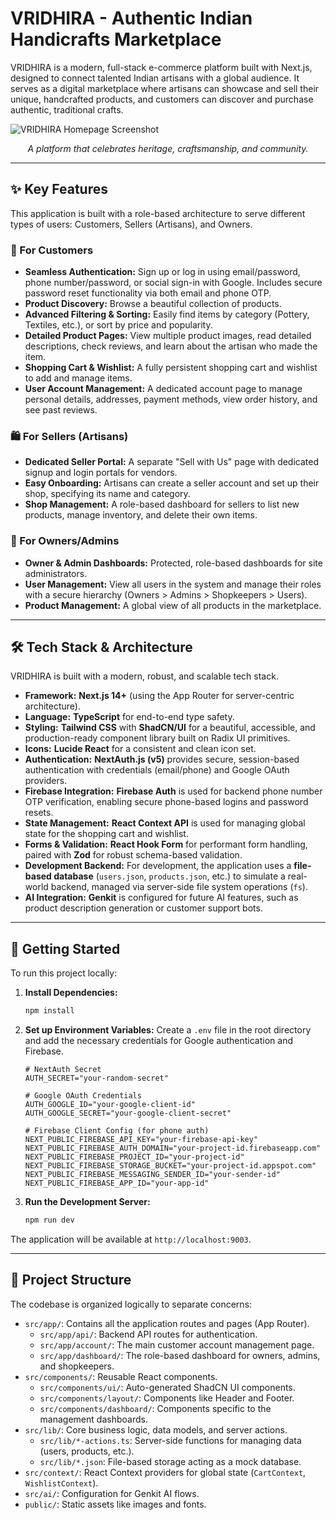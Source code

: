 # VRIDHIRA - Authentic Indian Handicrafts Marketplace

VRIDHIRA is a modern, full-stack e-commerce platform built with Next.js, designed to connect talented Indian artisans with a global audience. It serves as a digital marketplace where artisans can showcase and sell their unique, handcrafted products, and customers can discover and purchase authentic, traditional crafts.

![VRIDHIRA Homepage Screenshot](https://picsum.photos/1200/600?readme)
*<p align="center">A platform that celebrates heritage, craftsmanship, and community.</p>*

---

## ✨ Key Features

This application is built with a role-based architecture to serve different types of users: Customers, Sellers (Artisans), and Owners.

### 👤 For Customers
- **Seamless Authentication:** Sign up or log in using email/password, phone number/password, or social sign-in with Google. Includes secure password reset functionality via both email and phone OTP.
- **Product Discovery:** Browse a beautiful collection of products.
- **Advanced Filtering & Sorting:** Easily find items by category (Pottery, Textiles, etc.), or sort by price and popularity.
- **Detailed Product Pages:** View multiple product images, read detailed descriptions, check reviews, and learn about the artisan who made the item.
- **Shopping Cart & Wishlist:** A fully persistent shopping cart and wishlist to add and manage items.
- **User Account Management:** A dedicated account page to manage personal details, addresses, payment methods, view order history, and see past reviews.

### 🛍️ For Sellers (Artisans)
- **Dedicated Seller Portal:** A separate "Sell with Us" page with dedicated signup and login portals for vendors.
- **Easy Onboarding:** Artisans can create a seller account and set up their shop, specifying its name and category.
- **Shop Management:** A role-based dashboard for sellers to list new products, manage inventory, and delete their own items.

### 👑 For Owners/Admins
- **Owner & Admin Dashboards:** Protected, role-based dashboards for site administrators.
- **User Management:** View all users in the system and manage their roles with a secure hierarchy (Owners > Admins > Shopkeepers > Users).
- **Product Management:** A global view of all products in the marketplace.

---

## 🛠️ Tech Stack & Architecture

VRIDHIRA is built with a modern, robust, and scalable tech stack.

- **Framework:** **Next.js 14+** (using the App Router for server-centric architecture).
- **Language:** **TypeScript** for end-to-end type safety.
- **Styling:** **Tailwind CSS** with **ShadCN/UI** for a beautiful, accessible, and production-ready component library built on Radix UI primitives.
- **Icons:** **Lucide React** for a consistent and clean icon set.
- **Authentication:** **NextAuth.js (v5)** provides secure, session-based authentication with credentials (email/phone) and Google OAuth providers.
- **Firebase Integration:** **Firebase Auth** is used for backend phone number OTP verification, enabling secure phone-based logins and password resets.
- **State Management:** **React Context API** is used for managing global state for the shopping cart and wishlist.
- **Forms & Validation:** **React Hook Form** for performant form handling, paired with **Zod** for robust schema-based validation.
- **Development Backend:** For development, the application uses a **file-based database** (`users.json`, `products.json`, etc.) to simulate a real-world backend, managed via server-side file system operations (`fs`).
- **AI Integration:** **Genkit** is configured for future AI features, such as product description generation or customer support bots.

---

## 🚀 Getting Started

To run this project locally:

1.  **Install Dependencies:**
    ```bash
    npm install
    ```

2.  **Set up Environment Variables:**
    Create a `.env` file in the root directory and add the necessary credentials for Google authentication and Firebase.
    ```env
    # NextAuth Secret
    AUTH_SECRET="your-random-secret"
    
    # Google OAuth Credentials
    AUTH_GOOGLE_ID="your-google-client-id"
    AUTH_GOOGLE_SECRET="your-google-client-secret"
    
    # Firebase Client Config (for phone auth)
    NEXT_PUBLIC_FIREBASE_API_KEY="your-firebase-api-key"
    NEXT_PUBLIC_FIREBASE_AUTH_DOMAIN="your-project-id.firebaseapp.com"
    NEXT_PUBLIC_FIREBASE_PROJECT_ID="your-project-id"
    NEXT_PUBLIC_FIREBASE_STORAGE_BUCKET="your-project-id.appspot.com"
    NEXT_PUBLIC_FIREBASE_MESSAGING_SENDER_ID="your-sender-id"
    NEXT_PUBLIC_FIREBASE_APP_ID="your-app-id"
    ```

3.  **Run the Development Server:**
    ```bash
    npm run dev
    ```

The application will be available at `http://localhost:9003`.

---

## 📁 Project Structure

The codebase is organized logically to separate concerns:

-   `src/app/`: Contains all the application routes and pages (App Router).
    -   `src/app/api/`: Backend API routes for authentication.
    -   `src/app/account/`: The main customer account management page.
    -   `src/app/dashboard/`: The role-based dashboard for owners, admins, and shopkeepers.
-   `src/components/`: Reusable React components.
    -   `src/components/ui/`: Auto-generated ShadCN UI components.
    -   `src/components/layout/`: Components like Header and Footer.
    -   `src/components/dashboard/`: Components specific to the management dashboards.
-   `src/lib/`: Core business logic, data models, and server actions.
    -   `src/lib/*-actions.ts`: Server-side functions for managing data (users, products, etc.).
    -   `src/lib/*.json`: File-based storage acting as a mock database.
-   `src/context/`: React Context providers for global state (`CartContext`, `WishlistContext`).
-   `src/ai/`: Configuration for Genkit AI flows.
-   `public/`: Static assets like images and fonts.